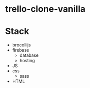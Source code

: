 # trello-clone-vanilla

# Stack

- brocollijs
- firebase
  - database
  - hosting
- JS
- css
  - sass
- HTML
